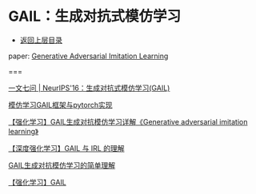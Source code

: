 # GAIL：生成对抗式模仿学习

* [返回上层目录](../imatation-learning.md)



paper: [Generative Adversarial Imitation Learning](https://proceedings.neurips.cc/paper/2016/file/cc7e2b878868cbae992d1fb743995d8f-Paper.pdf)

===

[一文七问 | NeurIPS'16：生成对抗式模仿学习(GAIL)](https://zhuanlan.zhihu.com/p/354572550)

[模仿学习GAIL框架与pytorch实现](https://zhuanlan.zhihu.com/p/475388215?utm_id=0)

[【强化学习】GAIL生成对抗模仿学习详解《Generative adversarial imitation learning》](https://blog.csdn.net/weixin_37895339/article/details/82863379)

[【深度强化学习】GAIL 与 IRL 的理解](https://songjian.blog.csdn.net/article/details/123644185)

[GAIL生成对抗模仿学习的简单理解](https://blog.csdn.net/qq_35586657/article/details/92782874)

[【强化学习】GAIL](https://blog.csdn.net/Luminous_song/article/details/127258062)


